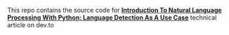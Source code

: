 This repo contains the source code for [**Introduction To Natural Language Processing With Python: Language Detection As A Use Case**]() technical article on dev.to
